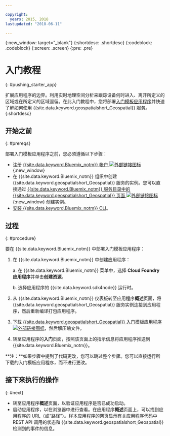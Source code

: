 ```yaml
---

copyright:
  years: 2015, 2018
lastupdated: "2018-06-11"

---
```


<!-- Attribute definitions -->
{:new_window: target="_blank"}
{:shortdesc: .shortdesc}
{:codeblock: .codeblock}
{:screen: .screen}
{:pre: .pre}

# 入门教程
{: #pushing_starter_app}

扩展应用程序的边界。利用实时地理空间分析来跟踪设备何时进入、离开所定义的区域或在所定义的区域逗留。在此入门教程中，您将部署[入门模板应用程序](https://developer.ibm.com/streamsdev/docs/build-real-time-location-monitoring-application-ibm-cloud-geospatial-analytics-node-js/)并快速了解如何使用 {{site.data.keyword.geospatialshort_Geospatial}} 服务。
{:shortdesc}

## 开始之前
{: #prereqs}

部署入门模板应用程序之前，您必须遵循以下步骤：

* 注册 [{{site.data.keyword.Bluemix_notm}} 帐户 ![外部链接图标](../../icons/launch-glyph.svg "外部链接图标")](https://console.{DomainName}/registration){:new_window}
* 在 {{site.data.keyword.Bluemix_notm}} 组织中创建 {{site.data.keyword.geospatialshort_Geospatial}} 服务的实例。您可以直接通过 [{{site.data.keyword.Bluemix_notm}} 服务目录中的 {{site.data.keyword.geospatialshort_Geospatial}} 页面 ![外部链接图标](../../icons/launch-glyph.svg "外部链接图标")](https://console.{DomainName}/catalog/services/geospatial-analytics/){:new_window} 创建实例。  
* [安装 {{site.data.keyword.Bluemix_notm}} CLI](https://console.bluemix.net/docs/cloud-platform/cli/reference/bluemix_cli/download_cli.html#download_install)。

## 过程
{: #procedure}

要在 {{site.data.keyword.Bluemix_notm}} 中部署入门模板应用程序：

1. 在 {{site.data.keyword.Bluemix_notm}} 中创建应用程序：

    a. 在 {{site.data.keyword.Bluemix_notm}} 菜单中，选择 **Cloud Foundry 应用程序**并单击**创建资源**。

    b. 选择应用程序的 {{site.data.keyword.sdk4node}} 运行时。
    
1. 从 {{site.data.keyword.Bluemix_notm}} 仪表板转至应用程序**概述**页面，将 {{site.data.keyword.geospatialshort_Geospatial}} 服务实例连接到应用程序，然后重新编译打包应用程序。
1. 下载 [{{site.data.keyword.geospatialshort_Geospatial}} 入门模板应用程序 ![外部链接图标](../../icons/launch-glyph.svg "外部链接图标")](https://developer.ibm.com/streamsdev/wp-content/uploads/sites/15/2018/06/geo-starter.zip)，然后解压缩文件。

1. 转至应用程序的**入门**页面，按照该页面上的指示信息将应用程序推送到 {{site.data.keyword.Bluemix_notm}}。

 **注：**如果步骤中提到了代码更改，您可以跳过整个步骤。您可以直接运行所下载的入门模板应用程序，而不进行更改。

## 接下来执行的操作
{: #next}

* 转至应用程序**概述**页面，以验证应用程序是否已成功启动。
* 启动应用程序，以在浏览器中进行查看。在应用程序**概述**页面上，可以找到应用程序的 URL（或“路径”）。样本应用程序的网页显示有关应用程序代码中 REST API 调用的状态和 {{site.data.keyword.geospatialshort_Geospatial}} 检测到的事件的信息。
